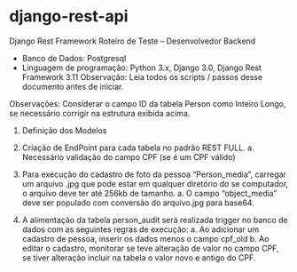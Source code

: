 # django-rest-api
Django Rest Framework
Roteiro de Teste – Desenvolvedor Backend
- Banco de Dados: Postgresql
- Linguagem de programação: Python 3.x, Django 3.0, Django Rest Framework 3.11
Observação: Leia todos os scripts / passos desse documento antes de iniciar. 

Observações: Considerar o campo ID da tabela Person como Inteiro Longo, se necessário
corrigir na estrutura exibida acima.

1. Definição dos Modelos

2. Criação de EndPoint para cada tabela no padrão REST FULL.
a. Necessário validação do campo CPF (se é um CPF válido)

3. Para execução do cadastro de foto da pessoa “Person_media”, carregar um arquivo .jpg
que pode estar em qualquer diretório do se computador, o arquivo deve ter até 256kb
de tamanho.
a. O campo “object_media” deve ser populado com conversão do arquivo.jpg para
base64.

4. A alimentação da tabela person_audit será realizada trigger no banco de dados com as
seguintes regras de execução:
a. Ao adicionar um cadastro de pessoa, inserir os dados menos o campo cpf_old
b. Ao editar o cadastro, monitorar se teve alteração de valor no campo CPF, se tiver
alteração incluir na tabela o valor novo e antigo do CPF. 
